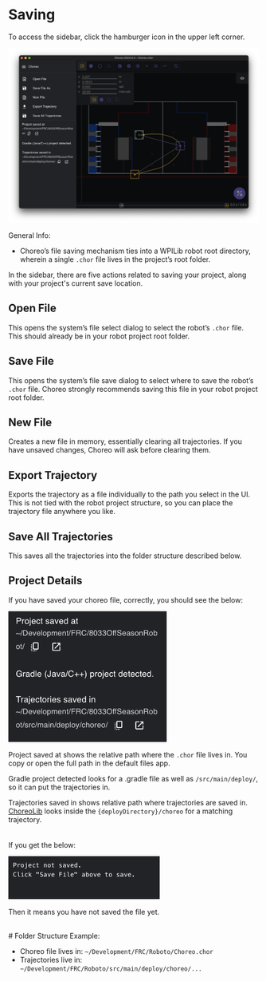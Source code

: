 # Saving

To access the sidebar, click the hamburger icon in the upper left corner.

![Sidebar image](../media/sidebar.png)

General Info:

- Choreo’s file saving mechanism ties into a WPILib robot root directory, wherein a single `.chor` file lives in the project’s root folder.

In the sidebar, there are five actions related to saving your project, along with your project's current save location.


## Open File

This opens the system’s file select dialog to select the robot’s `.chor` file. This should already be in your robot project root folder.

## Save File

This opens the system’s file save dialog to select where to save the robot’s `.chor` file. Choreo strongly recommends saving this file in your robot project root folder.

## New File

Creates a new file in memory, essentially clearing all trajectories. If you have unsaved changes, Choreo will ask before clearing them.

## Export Trajectory

Exports the trajectory as a file individually to the path you select in the UI. This is not tied with the robot project structure, so you can place the trajectory file anywhere you like.

## Save All Trajectories

This saves all the trajectories into the folder structure described below.

## Project Details

If you have saved your choreo file, correctly, you should see the below:

![Project Info](../media/project_info.png)

Project saved at shows the relative path where the `.chor` file lives in. You copy or open the full path in the default files app.

Gradle project detected looks for a .gradle file as well as `/src/main/deploy/`, so it can put the trajectories in.

Trajectories saved in shows relative path where trajectories are saved in. [ChoreoLib](../choreolib/installation.md) looks inside the `{deployDirectory}/choreo` for a matching trajectory.
<br><br><br>
If you get the below:

![Project not saved](../media/project_not_saved.png)

Then it means you have not saved the file yet.

<br>
# Folder Structure
Example:

- Choreo file lives in: `~/Development/FRC/Roboto/Choreo.chor`
- Trajectories live in: `~/Development/FRC/Roboto/src/main/deploy/choreo/...`
